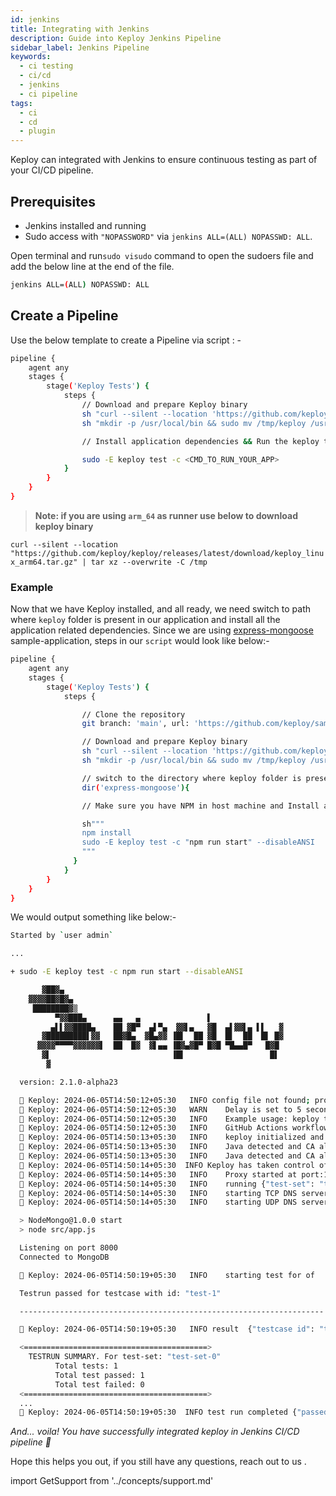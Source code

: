```yaml
---
id: jenkins
title: Integrating with Jenkins
description: Guide into Keploy Jenkins Pipeline
sidebar_label: Jenkins Pipeline
keywords:
  - ci testing
  - ci/cd
  - jenkins
  - ci pipeline
tags:
  - ci
  - cd
  - plugin
---
```


Keploy can integrated with Jenkins to ensure continuous testing as part of your CI/CD pipeline.

## Prerequisites

- Jenkins installed and running
- Sudo access with `"NOPASSWORD"` via `jenkins ALL=(ALL) NOPASSWD: ALL`. 

Open terminal and run`sudo visudo` command to open the sudoers file and add the below line at the end of the file.
```sh
jenkins ALL=(ALL) NOPASSWD: ALL
```


## Create a Pipeline

Use the below template to create a Pipeline via script : -

```sh
pipeline {
    agent any
    stages {
        stage('Keploy Tests') {
            steps {
                // Download and prepare Keploy binary
                sh "curl --silent --location 'https://github.com/keploy/keploy/releases/latest/download/keploy_linux_amd64.tar.gz' | tar xz --overwrite -C /tmp"
                sh "mkdir -p /usr/local/bin && sudo mv /tmp/keploy /usr/local/bin/keploy"

                // Install application dependencies && Run the keploy test suite

                sudo -E keploy test -c <CMD_TO_RUN_YOUR_APP>
            }
        }
    }
}
```

> **Note: if you are using `arm_64` as runner use below to download keploy binary**

`curl --silent --location "https://github.com/keploy/keploy/releases/latest/download/keploy_linux_arm64.tar.gz" | tar xz --overwrite -C /tmp`

### Example

Now that we have Keploy installed, and all ready, we need switch to path where `keploy` folder is present in our application and install all the application related dependencies. Since we are using [express-mongoose](https://github.com/keploy/samples-typescript/tree/main/express-mongoose) sample-application, steps in our `script` would look like below:-

```sh
pipeline {
    agent any
    stages {
        stage('Keploy Tests') {
            steps {

                // Clone the repository
                git branch: 'main', url: 'https://github.com/keploy/samples-typescript.git'

                // Download and prepare Keploy binary
                sh "curl --silent --location 'https://github.com/keploy/keploy/releases/latest/download/keploy_linux_arm64.tar.gz' | tar xz --overwrite -C /tmp"
                sh "mkdir -p /usr/local/bin && sudo mv /tmp/keploy /usr/local/bin/keploy"

                // switch to the directory where keploy folder is present
                dir('express-mongoose'){

                // Make sure you have NPM in host machine and Install application dependencies.

                sh"""
                npm install
                sudo -E keploy test -c "npm run start" --disableANSI
                """
              }
            }
        }
    }
}
```

We would output something like below:-

```sh
Started by `user admin`

...

+ sudo -E keploy test -c npm run start --disableANSI

       ▓██▓▄
    ▓▓▓▓██▓█▓▄
     ████████▓▒
          ▀▓▓███▄      ▄▄   ▄               ▌
         ▄▌▌▓▓████▄    ██ ▓█▀  ▄▌▀▄  ▓▓▌▄   ▓█  ▄▌▓▓▌▄ ▌▌   ▓
       ▓█████████▌▓▓   ██▓█▄  ▓█▄▓▓ ▐█▌  ██ ▓█  █▌  ██  █▌ █▓
      ▓▓▓▓▀▀▀▀▓▓▓▓▓▓▌  ██  █▓  ▓▌▄▄ ▐█▓▄▓█▀ █▓█ ▀█▄▄█▀   █▓█
       ▓▌                           ▐█▌                   █▌
        ▓

  version: 2.1.0-alpha23

  🐰 Keploy: 2024-06-05T14:50:12+05:30 	INFO config file not found; proceeding with flags only
  🐰 Keploy: 2024-06-05T14:50:12+05:30 	WARN	Delay is set to 5 seconds, incase your app takes more time to start use --delay to set custom delay
  🐰 Keploy: 2024-06-05T14:50:12+05:30 	INFO	Example usage: keploy test -c "/path/to/user/app" --delay 6
  🐰 Keploy: 2024-06-05T14:50:12+05:30 	INFO	GitHub Actions workflow file generated successfully	{"path": "/githubactions/keploy.yml"}
  🐰 Keploy: 2024-06-05T14:50:13+05:30 	INFO	keploy initialized and probes added to the kernel.
  🐰 Keploy: 2024-06-05T14:50:13+05:30 	INFO	Java detected and CA already exists	{"path": "/usr/lib/jvm/java-17-openjdk-arm64/lib/security/cacerts"}
  🐰 Keploy: 2024-06-05T14:50:13+05:30 	INFO	Java detected and CA already exists	{"path": "/usr/lib/jvm/java-17-openjdk-arm64/lib/security/cacerts"}
  🐰 Keploy: 2024-06-05T14:50:14+05:30  INFO	Keploy has taken control of the DNS resolution mechanism, your application may misbehave if you have provided wrong domain name in your application code.
  🐰 Keploy: 2024-06-05T14:50:14+05:30 	INFO	Proxy started at port:16789
  🐰 Keploy: 2024-06-05T14:50:14+05:30 	INFO	running	{"test-set": "test-set-0"}
  🐰 Keploy: 2024-06-05T14:50:14+05:30 	INFO	starting TCP DNS server at addr :26789
  🐰 Keploy: 2024-06-05T14:50:14+05:30 	INFO	starting UDP DNS server at addr :26789

  > NodeMongo@1.0.0 start
  > node src/app.js

  Listening on port 8000
  Connected to MongoDB

  🐰 Keploy: 2024-06-05T14:50:19+05:30 	INFO	starting test for of	{"test case": "test-1", "test set": "test-set-0"}

  Testrun passed for testcase with id: "test-1"

  --------------------------------------------------------------------

  🐰 Keploy: 2024-06-05T14:50:19+05:30   INFO result  {"testcase id": "test-1", "testset id": "test-set-0", "passed": "true"}

  <=========================================>
    TESTRUN SUMMARY. For test-set: "test-set-0"
          Total tests: 1
          Total test passed: 1
          Total test failed: 0
  <=========================================>
  ...
  🐰 Keploy: 2024-06-05T14:50:19+05:30  INFO test run completed {"passed overall": true}
```

_And... voila! You have successfully integrated keploy in Jenkins CI/CD pipeline 🌟_

Hope this helps you out, if you still have any questions, reach out to us .

import GetSupport from '../concepts/support.md'

<GetSupport/>
